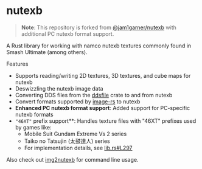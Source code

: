 # nutexb

> **Note**: This repository is forked from [@jam1garner/nutexb](https://github.com/jam1garner/nutexb) with additional PC nutexb format support.

A Rust library for working with namco nutexb textures commonly found in Smash Ultimate (among others).

Features  

* Supports reading/writing 2D textures, 3D textures, and cube maps for nutexb
* Deswizzling the nutexb image data
* Converting DDS files from the [ddsfile](https://crates.io/crates/) crate to and from nutexb
* Convert formats supported by [image-rs](https://github.com/image-rs/image) to nutexb
* **Enhanced PC nutexb format support**: Added support for PC-specific nutexb formats
* ```"46XT"``` prefix support**: Handles texture files with "46XT" prefixes used by games like:
  - Mobile Suit Gundam Extreme Vs 2 series
  - Taiko no Tatsujin (太鼓達人) series
  - For implementation details, see [lib.rs#L297](https://github.com/kjjkjjzyayufqza/nutexb/blob/18d0be4a64fb04cf166f70e7e733d14a0f8848cd/nutexb/src/lib.rs#L297)

Also check out [img2nutexb](https://github.com/jam1garner/img2nutexb) for command line usage.
